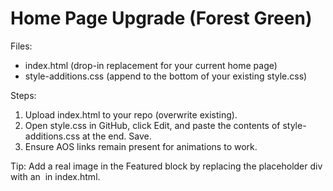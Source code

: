 # Home Page Upgrade (Forest Green)
Files:
- index.html (drop-in replacement for your current home page)
- style-additions.css (append to the bottom of your existing style.css)

Steps:
1) Upload index.html to your repo (overwrite existing).
2) Open style.css in GitHub, click Edit, and paste the contents of style-additions.css at the end. Save.
3) Ensure AOS links remain present for animations to work.

Tip: Add a real image in the Featured block by replacing the placeholder div with an <img> in index.html.
